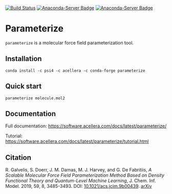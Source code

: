 [![Build Status](https://travis-ci.org/Acellera/parameterize.svg?branch=master)](https://travis-ci.org/Acellera/parameterize)
[![Anaconda-Server Badge](https://anaconda.org/acellera/parameterize/badges/version.svg)](https://anaconda.org/acellera/parameterize)
[![Anaconda-Server Badge](https://anaconda.org/acellera/parameterize/badges/downloads.svg)](https://anaconda.org/acellera/parameterize)

# Parameterize

``parameterize`` is a molecular force field parameterization tool.

## Installation

```
conda install -c psi4 -c acellera -c conda-forge parameterize
```

## Quick start

```
parameterize molecule.mol2
```

## Documentation

Full documentation: https://software.acellera.com/docs/latest/parameterize/

Tutorial: https://software.acellera.com/docs/latest/parameterize/tutorial.html

## Citation

R. Galvelis, S. Doerr, J. M. Damas, M. J. Harvey, and G. De Fabritiis, *A Scalable Molecular Force Field Parameterization Method Based on Density Functional Theory and Quantum-Level Machine Learning*, J. Chem. Inf. Model. 2019, 59, 8, 3485-3493. DOI: [10.1021/acs.jcim.9b00439](http://dx.doi.org/10.1021/acs.jcim.9b00439). [arXiv](https://arxiv.org/abs/1907.06952)
